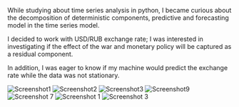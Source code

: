 
While studying about time series analysis in python, I became curious about the decomposition of deterministic components, predictive and forecasting model in the time series model.

I decided to work with USD/RUB exchange rate; I was interested in investigating if the effect of the war and monetary policy will be captured as a residual component.

In addition, I was eager to know if my machine would predict the exchange rate while the data was not stationary.



![Screenshot1](https://user-images.githubusercontent.com/104280935/177309831-769e2fc7-b6b5-44f8-9cd5-45150487328c.png)
![Screenshot2](https://user-images.githubusercontent.com/104280935/177309872-e234b487-f2fb-4222-aa87-ed331ee01b02.png)
![Screenshot3](https://user-images.githubusercontent.com/104280935/177309908-c96afbf2-c597-404e-a6ec-e225b49c561e.png)
![Screenshot9](https://user-images.githubusercontent.com/104280935/177309955-3aa2c189-94fd-443f-8d52-c4e3acdec89b.png)
![Screenshot 7](https://user-images.githubusercontent.com/104280935/177310026-28887ab7-90d3-4789-ae49-68f9f6cffad7.png)
![Screenshot 1](https://user-images.githubusercontent.com/104280935/177322535-7221d0aa-dfa0-48ea-af5c-1e92aaba45b2.png)
![Screenshot 3](https://user-images.githubusercontent.com/104280935/177322519-b4191583-f30d-44d4-9883-fe2136bb39de.png)
